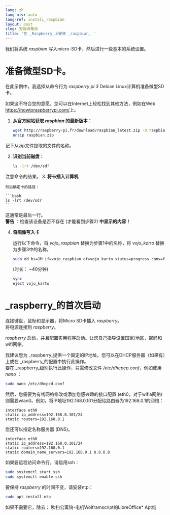 ```yaml
---
lang: zh
lang-niv: auto
lang-ref: instali_raspbian
layout: post
slug: 安装树莓派
title: '在 _Raspberry_上安装 _raspbian_ '
---
```


我们将系统 _raspbian_ 写入micro-SD卡，然后进行一些基本的系统设置。 


# 准备微型SD卡。

在此示例中，我选择从命令行为 _raspberry pi 3_ Debian Linux计算机准备微型SD卡。

如果这不符合您的意愿，您可以在Internet上轻松找到其他方法，例如在Web <https://howtoraspberrypi.com/>上。

 1. **从官方网站获取 _raspbian_ 的最新版本：**



    ```bash
    wget http://raspberry-pi.fr/download/raspbian_latest.zip -O raspbian.zip
    unzip raspbian.zip
    ```
记下从zip文件提取的文件的名称。
    
 2. **识别当前磁盘：**


    
    ```bash
    ls -lrt /dev/sd?
    ```
注意命令的结果。
3. **将卡插入计算机**
    
    然后确定卡的路径：
    
    ```bash
    ls -lrt /dev/sd?
    ```
这通常是最后一行。  
    **警告** ：检查该设备是否不存在 \(才能看到步骤2\) **中显示的内容！**

 4. **将图像写入卡**



    运行以下命令，将 _vojo\_raspbian_ 替换为步骤1中的名称，将 _vojo\_karto_ 替换为步骤3中的名称。
    
    ```bash
    sudo dd bs=1M if=vojo_raspbian of=vojo_karto status=progress conv=fsync
    ```
    (时长： ~40分钟)
    
    ```bash
    sync
    eject vojo_karto
    ``` 


#  _raspberry_的首次启动
连接键盘，鼠标和显示器，将Micro SD卡插入 _raspberry_。  
将电源连接到 _raspberry_。

 _raspberry_ 启动，并且配置实用程序启动。让您自己指导设置国家/地区，密码和wifi网络。

我建议您为 _raspberry_提供一个固定的IP地址。您可以在DHCP服务器（如果有）上或在 _raspberry_的配置中执行此操作。  
要在 _raspberry_级别执行此操作，只需修改文件 _/etc/dhcpcp.conf_，例如使用 _nano_ ：

```bash
sudo nano /etc/dhcpcd.conf
```

然后，您需要为有线网络修改或添加您感兴趣的接口配置 (eth0，对于wifia网络)则需要wlan0。例如，将IP地址192.168.0.101分配给路由器为192.168.0.1的网络：

```
interface eth0
static ip_address=192.168.0.101/24
static routers=192.168.0.1
```
您还可以指定名称服务器 (DNS)。 

```
interface eth0
static ip_address=192.168.0.101/24
static routers=192.168.0.1
static domain_name_servers=192.168.0.1 8.8.8.8
```
如果要远程访问命令行，请启用ssh：

```bash
sudo systemctl start ssh
sudo systemctl enable ssh
```

要保持 _raspberry_ 的时间不变，请安装ntp：

```bash
sudo apt install ntp
```

如果不需要它，除去：
吹扫公寓钨-电机Wolframscript的LibreOffice*
Apt纯
